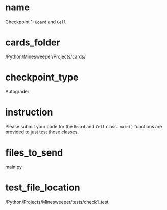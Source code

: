 # name 
Checkpoint 1: `Board` and `Cell`    

# cards_folder
/Python/Minesweeper/Projects/cards/

# checkpoint_type
Autograder

# instruction
Please submit your code for the `Board` and `Cell` class. `main()` functions are provided to just test those classes. 

# files_to_send
main.py

# test_file_location
/Python/Projects/Minesweeper/tests/check1_test
